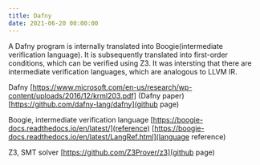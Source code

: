 ```yaml
---
title: Dafny
date: 2021-06-20 00:00:00
---
```


A Dafny program is internally translated into Boogie(intermediate verification language). It is subsequently translated into first-order conditions, which can be verified using Z3.
It was intersting that there are intermediate verification languages, which are analogous to LLVM IR.


Dafny
[https://www.microsoft.com/en-us/research/wp-content/uploads/2016/12/krml203.pdf] (Dafny paper)
[https://github.com/dafny-lang/dafny](github page)

Boogie, intermediate verification language
[https://boogie-docs.readthedocs.io/en/latest/](reference)
[https://boogie-docs.readthedocs.io/en/latest/LangRef.html](language reference)

Z3, SMT solver
[https://github.com/Z3Prover/z3](github page)





